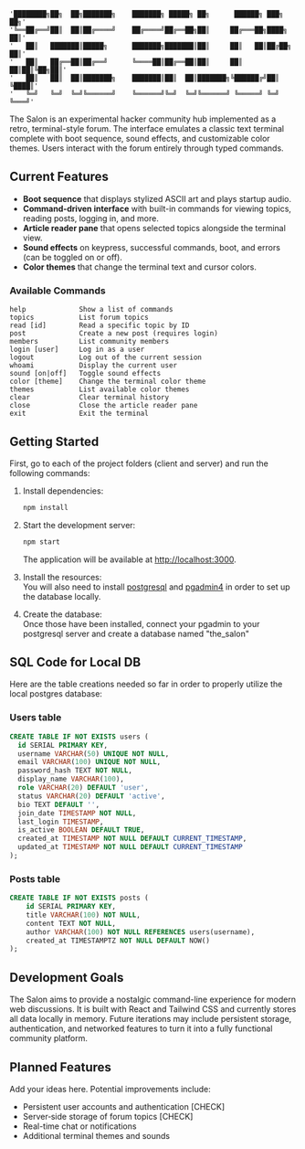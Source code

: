    '████████╗██╗  ██╗███████╗    ███████╗ █████╗ ██╗      ██████╗ ███╗   ██╗'
    '╚══██╔══╝██║  ██║██╔════╝    ██╔════╝██╔══██╗██║     ██╔═══██╗████╗  ██║'
    '   ██║   ███████║█████╗      ███████╗███████║██║     ██║   ██║██╔██╗ ██║'
    '   ██║   ██╔══██║██╔══╝      ╚════██║██╔══██║██║     ██║   ██║██║╚██╗██║'
    '   ██║   ██║  ██║███████╗    ███████║██║  ██║███████╗╚██████╔╝██║ ╚████║'
    '   ╚═╝   ╚═╝  ╚═╝╚══════╝    ╚══════╝╚═╝  ╚═╝╚══════╝ ╚═════╝ ╚═╝  ╚═══╝'

The Salon is an experimental hacker community hub implemented as a retro, terminal-style forum. The interface emulates a classic text terminal complete with boot sequence, sound effects, and customizable color themes. Users interact with the forum entirely through typed commands.

## Current Features

- **Boot sequence** that displays stylized ASCII art and plays startup audio.
- **Command-driven interface** with built-in commands for viewing topics, reading posts, logging in, and more.
- **Article reader pane** that opens selected topics alongside the terminal view.
- **Sound effects** on keypress, successful commands, boot, and errors (can be toggled on or off).
- **Color themes** that change the terminal text and cursor colors.

### Available Commands

```
help             Show a list of commands
topics           List forum topics
read [id]        Read a specific topic by ID
post             Create a new post (requires login)
members          List community members
login [user]     Log in as a user
logout           Log out of the current session
whoami           Display the current user
sound [on|off]   Toggle sound effects
color [theme]    Change the terminal color theme
themes           List available color themes
clear            Clear terminal history
close            Close the article reader pane
exit             Exit the terminal
```

## Getting Started
First, go to each of the project folders (client and server) and run the following commands:

1. Install dependencies:
   ```bash
   npm install
   ```
2. Start the development server:
   ```bash
   npm start
   ```
   The application will be available at [http://localhost:3000](http://localhost:3000).
   
3. Install the resources:  
   You will also need to install [postgresql](https://www.postgresql.org/download/) and [pgadmin4](https://www.pgadmin.org/download/) in order to set up the database locally.
     
5. Create the database:  
   Once those have been installed, connect your pgadmin to your postgresql server and create a database named "the_salon"
   

## SQL Code for Local DB
Here are the table creations needed so far in order to properly utilize the local postgres database:

### Users table
```SQL
CREATE TABLE IF NOT EXISTS users (
  id SERIAL PRIMARY KEY,
  username VARCHAR(50) UNIQUE NOT NULL,
  email VARCHAR(100) UNIQUE NOT NULL,
  password_hash TEXT NOT NULL,
  display_name VARCHAR(100),
  role VARCHAR(20) DEFAULT 'user',
  status VARCHAR(20) DEFAULT 'active',
  bio TEXT DEFAULT '',
  join_date TIMESTAMP NOT NULL,
  last_login TIMESTAMP,
  is_active BOOLEAN DEFAULT TRUE,
  created_at TIMESTAMP NOT NULL DEFAULT CURRENT_TIMESTAMP,
  updated_at TIMESTAMP NOT NULL DEFAULT CURRENT_TIMESTAMP
);
```
### Posts table
```SQL
CREATE TABLE IF NOT EXISTS posts (
    id SERIAL PRIMARY KEY,
    title VARCHAR(100) NOT NULL,
    content TEXT NOT NULL,
    author VARCHAR(100) NOT NULL REFERENCES users(username),
    created_at TIMESTAMPTZ NOT NULL DEFAULT NOW()
);
```

## Development Goals

The Salon aims to provide a nostalgic command-line experience for modern web discussions. It is built with React and Tailwind CSS and currently stores all data locally in memory. Future iterations may include persistent storage, authentication, and networked features to turn it into a fully functional community platform.




## Planned Features

Add your ideas here. Potential improvements include:

- Persistent user accounts and authentication [CHECK]
- Server‑side storage of forum topics [CHECK]
- Real-time chat or notifications
- Additional terminal themes and sounds
